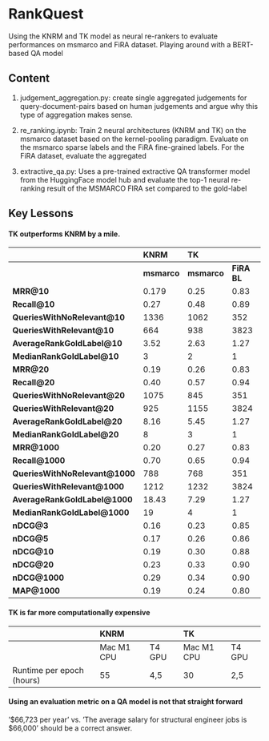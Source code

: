 # RankQuest

Using the KNRM and TK model as neural re-rankers to evaluate performances 
on msmarco and FiRA dataset. Playing around with a BERT-based QA model

## Content

1.  judgement_aggregation.py: create single aggregated judgements 
    for query-document-pairs based on human judgements and argue 
    why this type of aggregation makes sense.

2.  re_ranking.ipynb: Train 2 neural architectures (KNRM and TK) 
    on the msmarco dataset based on the kernel-pooling paradigm.
    Evaluate on the msmarco sparse labels and the FiRA fine-grained
    labels. For the FiRA dataset, evaluate the aggregated

3.  extractive_qa.py: Uses a pre-trained extractive QA transformer 
    model from the HuggingFace model hub and evaluate the top-1 neural 
    re-ranking result of the MSMARCO FIRA set compared to the gold-label

## Key Lessons

#### TK outperforms KNRM by a mile.

|                                | **KNRM**    | **TK**      |             |              |
|:-------------------------------|:------------|:------------|:------------|:-------------|
|                                | **msmarco** | **msmarco** | **FiRA BL** | **FiRA Own** |
| **MRR@10**                     | 0.179       | 0.25        | 0.83        | 0.96         |
| **Recall@10**                  | 0.27        | 0.48        | 0.89        | 0.95         |
| **QueriesWithNoRelevant@10**   | 1336        | 1062        | 352         | 115          |
| **QueriesWithRelevant@10**     | 664         | 938         | 3823        | 4060         |
| **AverageRankGoldLabel@10**    | 3.52        | 2.63        | 1.27        | 1.09         |
| **MedianRankGoldLabel@10**     | 3           | 2           | 1           | 1            |
| **MRR@20**                     | 0.19        | 0.26        | 0.83        | 0.96         |
| **Recall@20**                  | 0.40        | 0.57        | 0.94        | 1            |
| **QueriesWithNoRelevant@20**   | 1075        | 845         | 351         | 115          |
| **QueriesWithRelevant@20**     | 925         | 1155        | 3824        | 4060         |
| **AverageRankGoldLabel@20**    | 8.16        | 5.45        | 1.27        | 1.09         |
| **MedianRankGoldLabel@20**     | 8           | 3           | 1           | 1            |
| **MRR@1000**                   | 0.20        | 0.27        | 0.83        | 0.96         |
| **Recall@1000**                | 0.70        | 0.65        | 0.94        | 1            |
| **QueriesWithNoRelevant@1000** | 788         | 768         | 351         | 115          |
| **QueriesWithRelevant@1000**   | 1212        | 1232        | 3824        | 4060         |
| **AverageRankGoldLabel@1000**  | 18.43       | 7.29        | 1.27        | 1.09         |
| **MedianRankGoldLabel@1000**   | 19          | 4           | 1           | 1            |
| **nDCG@3**                     | 0.16        | 0.23        | 0.85        | 0.87         |
| **nDCG@5**                     | 0.17        | 0.26        | 0.86        | 0.88         |
| **nDCG@10**                    | 0.19        | 0.30        | 0.88        | 0.90         |
| **nDCG@20**                    | 0.23        | 0.33        | 0.90        | 0.92         |
| **nDCG@1000**                  | 0.29        | 0.34        | 0.90        | 0.92         |
| **MAP@1000**                   | 0.19        | 0.24        | 0.80        | 0.95         |

#### TK is far more computationally expensive

|                           | KNRM       |        | TK         |        |
|:--------------------------|:-----------|:-------|:-----------|:-------|
|                           | Mac M1 CPU | T4 GPU | Mac M1 CPU | T4 GPU |
| Runtime per epoch (hours) | 55         | 4,5    | 30         | 2,5    |

#### Using an evaluation metric on a QA model is not that straight forward

’$66,723 per year’ vs. ’The average salary for structural engineer jobs is $66,000’ should be a correct answer.


